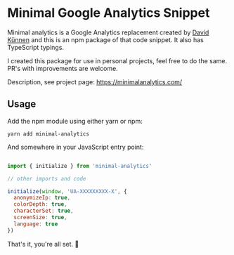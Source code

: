 # Minimal Google Analytics Snippet

Minimal analytics is a Google Analytics replacement created by [David Künnen](https://davidkunnen.com/) and this is an npm package of that code snippet. It also has TypeScript typings.

I created this package for use in personal projects, feel free to do the same. PR's with improvements are welcome.

Description, see project page: https://minimalanalytics.com/

## Usage

Add the npm module using either yarn or npm:

`yarn add minimal-analytics`

And somewhere in your JavaScript entry point:

```js

import { initialize } from 'minimal-analytics'

// other imports and code

initialize(window, 'UA-XXXXXXXXX-X', {
  anonymizeIp: true,
  colorDepth: true,
  characterSet: true,
  screenSize: true,
  language: true
})
 ```
 
 That's it, you're all set. 🎉
 
